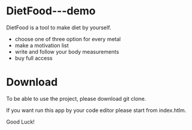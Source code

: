 # DietFood---demo
DietFood is a tool to make diet by yourself.

- choose one of three option for every metal
- make a motivation list
- write and follow your body measurements
- buy full access

# Download

To be able to use the project, please download git clone.

If you want run this app by your code editor please start from index.htlm.

Good Luck!
